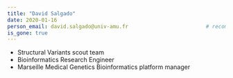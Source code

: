 ```yaml
---
title: "David Salgado"															# required
date: 2020-01-16																		# optional
person_email: david.salgado@univ-amu.fr							# recommended
is_gone: true
---
```


* Structural Variants scout team
* Bioinformatics Research Engineer
* Marseille Medical Genetics Bioinformatics platform manager
